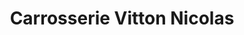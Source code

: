 ---
title: "Carrosserie Vitton Nicolas"
url: /la-ciotat/carrosserie-vitton-nicolas/
shop: Autowerkstatt
---